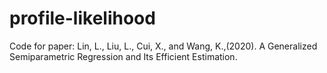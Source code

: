 # profile-likelihood
Code for paper: Lin, L., Liu, L., Cui, X., and Wang, K.,(2020). A Generalized Semiparametric Regression and Its Efficient Estimation.
